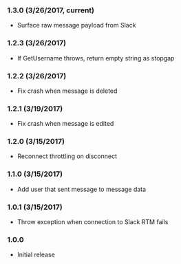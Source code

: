 ### 1.3.0 (3/26/2017, current)
* Surface raw message payload from Slack

### 1.2.3 (3/26/2017)
* If GetUsername throws, return empty string as stopgap

### 1.2.2 (3/26/2017)
* Fix crash when message is deleted

### 1.2.1 (3/19/2017)
* Fix crash when message is edited

### 1.2.0 (3/15/2017)
* Reconnect throttling on disconnect

### 1.1.0 (3/15/2017)
* Add user that sent message to message data

### 1.0.1 (3/15/2017)
* Throw exception when connection to Slack RTM fails
### 1.0.0
* Initial release
